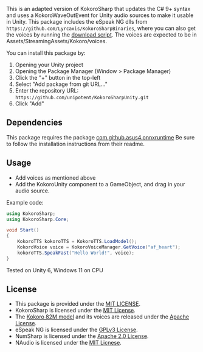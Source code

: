 This is an adapted version of KokoroSharp that updates the C# 9+ syntax and uses a KokoroWaveOutEvent for Unity audio sources to make it usable in Unity.
This package includes the eSpeak NG dlls from `https://github.com/Lyrcaxis/KokoroSharpBinaries`, where you can also get the voices by running the [download script](https://github.com/Lyrcaxis/KokoroSharpBinaries/blob/main/convert_kokoro_voices.py).
The voices are expected to be in Assets/StreamingAssets/Kokoro/voices.

You can install this package by:
1. Opening your Unity project
2. Opening the Package Manager (Window > Package Manager)
3. Click the "+" button in the top-left
4. Select "Add package from git URL..."
5. Enter the repository URL: `https://github.com/unipotent/KokoroSharpUnity.git`
6. Click "Add"

## Dependencies
This package requires the package [com.github.asus4.onnxruntime](https://github.com/asus4/onnxruntime-unity/tree/main)
Be sure to follow the installation instructions from their readme.

## Usage
- Add voices as mentioned above
- Add the KokoroUnity component to a GameObject, and drag in your audio source.

Example code:
```csharp
using KokoroSharp;
using KokoroSharp.Core;

void Start()
{
    KokoroTTS kokoroTTS = KokoroTTS.LoadModel();
    KokoroVoice voice = KokoroVoiceManager.GetVoice("af_heart");
    kokoroTTS.SpeakFast("Hello World!", voice);
}
```

Tested on Unity 6, Windows 11 on CPU 

## License
- This package is provided under the [MIT LICENSE](LICENSE).
- KokoroSharp is licensed under the [MIT License](https://github.com/Lyrcaxis/KokoroSharp/blob/main/LICENSE).
- The [Kokoro 82M model](https://huggingface.co/hexgrad/Kokoro-82M) and its voices are released under the [Apache License](https://huggingface.co/datasets/choosealicense/licenses/blob/main/markdown/apache-2.0.md).
- eSpeak NG is licensed under the [GPLv3 License](https://github.com/espeak-ng/espeak-ng/blob/master/COPYING).
- NumSharp is licensed under the [Apache 2.0 License](https://github.com/SciSharp/NumSharp/blob/master/LICENSE).
- NAudio is licensed under the [MIT Licnese](https://github.com/naudio/NAudio/blob/master/license.txt).

